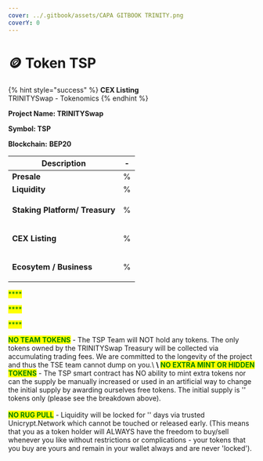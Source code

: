 ```yaml
---
cover: ../.gitbook/assets/CAPA GITBOOK TRINITY.png
coverY: 0
---
```


# 🪙 Token TSP

{% hint style="success" %}
**CEX Listing**\
TRINITYSwap - Tokenomics
{% endhint %}

**Project Name: TRINITYSwap**&#x20;

**Symbol: TSP**

**Blockchain:** **BEP20**

| Description                                            | - |
| ------------------------------------------------------ | - |
| **Presale**                                            | % |
| **Liquidity**                                          | % |
| <p><strong>Staking Platform/ Treasury</strong><br></p> | % |
| <p><strong>CEX Listing</strong><br></p>                | % |
| <p><strong>Ecosytem / Business</strong><br></p>        | % |

<mark style="color:green;">****</mark>

<mark style="color:green;">****</mark>

<mark style="color:green;">****</mark>

<mark style="color:green;">**NO TEAM TOKENS**</mark> - The TSP Team will NOT hold any tokens. The only tokens owned by the TRINITYSwap Treasury will be collected via accumulating trading fees. We are committed to the longevity of the project and thus the TSE team cannot dump on you.\ <mark style="color:green;">****</mark>\ <mark style="color:green;">****</mark><mark style="color:green;">**NO EXTRA MINT OR HIDDEN TOKENS**</mark> - The TSP smart contract has NO ability to mint extra tokens nor can the supply be manually increased or used in an artificial way to change the initial supply by awarding ourselves free tokens. The initial supply is '' tokens only (please see the breakdown above).\
\
<mark style="color:green;">**NO RUG PULL**</mark> - Liquidity will be locked for '' days via trusted Unicrypt.Network which cannot be touched or released early. (This means that you as a token holder will ALWAYS have the freedom to buy/sell whenever you like without restrictions or complications - your tokens that you buy are yours and remain in your wallet always and are never 'locked').

